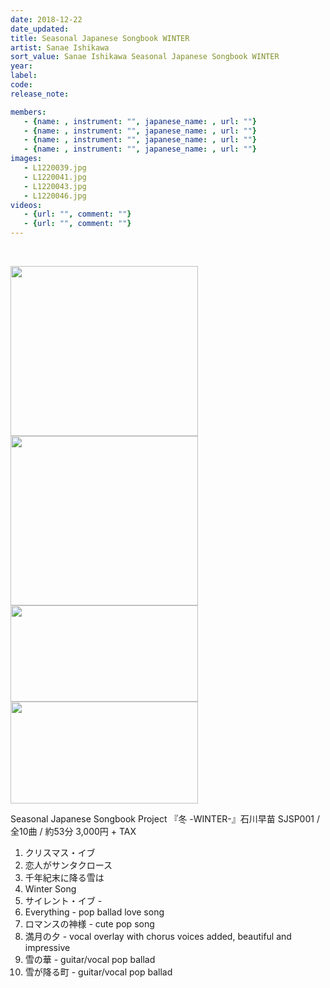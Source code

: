 ```yaml
---
date: 2018-12-22
date_updated: 
title: Seasonal Japanese Songbook WINTER
artist: Sanae Ishikawa
sort_value: Sanae Ishikawa Seasonal Japanese Songbook WINTER
year: 
label: 
code: 
release_note: 

members:
   - {name: , instrument: "", japanese_name: , url: ""}
   - {name: , instrument: "", japanese_name: , url: ""}
   - {name: , instrument: "", japanese_name: , url: ""}
   - {name: , instrument: "", japanese_name: , url: ""}
images: 
   - L1220039.jpg
   - L1220041.jpg
   - L1220043.jpg
   - L1220046.jpg
videos: 
   - {url: "", comment: ""}
   - {url: "", comment: ""}
---
```

&nbsp;

<a href="http://www.jjazzist.com/wp-content/uploads/2018/12/L1220039.jpg"><img class="alignnone size-medium wp-image-3388" src="http://www.jjazzist.com/wp-content/uploads/2018/12/L1220039-300x272.jpg" alt="" width="300" height="272" /></a> <a href="http://www.jjazzist.com/wp-content/uploads/2018/12/L1220041.jpg"><img class="alignnone size-medium wp-image-3389" src="http://www.jjazzist.com/wp-content/uploads/2018/12/L1220041-300x271.jpg" alt="" width="300" height="271" /></a> <a href="http://www.jjazzist.com/wp-content/uploads/2018/12/L1220043.jpg"><img class="alignnone size-medium wp-image-3390" src="http://www.jjazzist.com/wp-content/uploads/2018/12/L1220043-300x154.jpg" alt="" width="300" height="154" /></a> <a href="http://www.jjazzist.com/wp-content/uploads/2018/12/L1220046.jpg"><img class="alignnone size-medium wp-image-3391" src="http://www.jjazzist.com/wp-content/uploads/2018/12/L1220046-300x163.jpg" alt="" width="300" height="163" /></a>

Seasonal Japanese Songbook Project
『冬 -WINTER-』石川早苗
SJSP001 / 全10曲 / 約53分
3,000円 + TAX

1. クリスマス・イブ
2. 恋人がサンタクロース
3. 千年紀末に降る雪は
4. Winter Song
5. サイレント・イブ -
6. Everything - pop ballad love song
7. ロマンスの神様 - cute pop song
8. 満月の夕 - vocal overlay with chorus voices added, beautiful and impressive
9. 雪の華 - guitar/vocal pop ballad
10. 雪が降る町 - guitar/vocal pop ballad

&nbsp;

&nbsp;
